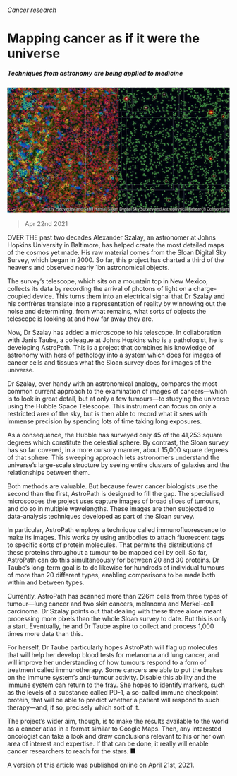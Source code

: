 ###### Cancer research

# Mapping cancer as if it were the universe 

##### Techniques from astronomy are being applied to medicine 

![image](images/20210424_stp005.jpg) 

> Apr 22nd 2021 

OVER THE past two decades Alexander Szalay, an astronomer at Johns Hopkins University in Baltimore, has helped create the most detailed maps of the cosmos yet made. His raw material comes from the Sloan Digital Sky Survey, which began in 2000. So far, this project has charted a third of the heavens and observed nearly 1bn astronomical objects.

The survey’s telescope, which sits on a mountain top in New Mexico, collects its data by recording the arrival of photons of light on a charge-coupled device. This turns them into an electrical signal that Dr Szalay and his confrères translate into a representation of reality by winnowing out the noise and determining, from what remains, what sorts of objects the telescope is looking at and how far away they are.


Now, Dr Szalay has added a microscope to his telescope. In collaboration with Janis Taube, a colleague at Johns Hopkins who is a pathologist, he is developing AstroPath. This is a project that combines his knowledge of astronomy with hers of pathology into a system which does for images of cancer cells and tissues what the Sloan survey does for images of the universe.

Dr Szalay, ever handy with an astronomical analogy, compares the most common current approach to the examination of images of cancers—which is to look in great detail, but at only a few tumours—to studying the universe using the Hubble Space Telescope. This instrument can focus on only a restricted area of the sky, but is then able to record what it sees with immense precision by spending lots of time taking long exposures.

As a consequence, the Hubble has surveyed only 45 of the 41,253 square degrees which constitute the celestial sphere. By contrast, the Sloan survey has so far covered, in a more cursory manner, about 15,000 square degrees of that sphere. This sweeping approach lets astronomers understand the universe’s large-scale structure by seeing entire clusters of galaxies and the relationships between them.

Both methods are valuable. But because fewer cancer biologists use the second than the first, AstroPath is designed to fill the gap. The specialised microscopes the project uses capture images of broad slices of tumours, and do so in multiple wavelengths. These images are then subjected to data-analysis techniques developed as part of the Sloan survey.

In particular, AstroPath employs a technique called immunofluorescence to make its images. This works by using antibodies to attach fluorescent tags to specific sorts of protein molecules. That permits the distributions of these proteins throughout a tumour to be mapped cell by cell. So far, AstroPath can do this simultaneously for between 20 and 30 proteins. Dr Taube’s long-term goal is to do likewise for hundreds of individual tumours of more than 20 different types, enabling comparisons to be made both within and between types.

Currently, AstroPath has scanned more than 226m cells from three types of tumour—lung cancer and two skin cancers, melanoma and Merkel-cell carcinoma. Dr Szalay points out that dealing with these three alone meant processing more pixels than the whole Sloan survey to date. But this is only a start. Eventually, he and Dr Taube aspire to collect and process 1,000 times more data than this.

For herself, Dr Taube particularly hopes AstroPath will flag up molecules that will help her develop blood tests for melanoma and lung cancer, and will improve her understanding of how tumours respond to a form of treatment called immunotherapy. Some cancers are able to put the brakes on the immune system’s anti-tumour activity. Disable this ability and the immune system can return to the fray. She hopes to identify markers, such as the levels of a substance called PD-1, a so-called immune checkpoint protein, that will be able to predict whether a patient will respond to such therapy—and, if so, precisely which sort of it.

The project’s wider aim, though, is to make the results available to the world as a cancer atlas in a format similar to Google Maps. Then, any interested oncologist can take a look and draw conclusions relevant to his or her own area of interest and expertise. If that can be done, it really will enable cancer researchers to reach for the stars. ■

A version of this article was published online on April 21st, 2021.

